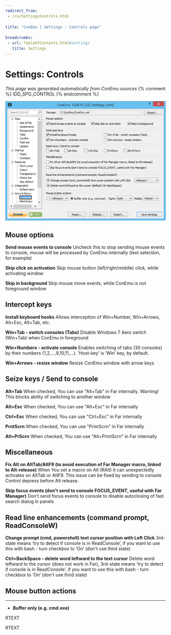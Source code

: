 ```yaml
---
redirect_from:
 - /ru/SettingsControls.html

title: "ConEmu | Settings › Controls page"

breadcrumbs:
 - url: TableOfContents.html#settings
   title: Settings
---
```


# Settings: Controls

*This page was generated automatically from ConEmu sources*
{% comment %} IDD_SPG_CONTROL {% endcomment %}

![ConEmu Settings: Controls](/img/Settings-Controls.png)



## Mouse options

**Send mouse events to console** Uncheck this to stop sending mouse events to console, mouse will be processed by ConEmu internally (text selection, for example)

**Skip click on activation** Skip mouse button (left/right/middle) click, while activating window

**Skip in background** Skip mouse move events, while ConEmu is not foreground window



## Intercept keys

**Install keyboard hooks** Allows interception of Win+Number, Win+Arrows, Alt+Esc, Alt+Tab, etc.

**Win+Tab - switch consoles (Tabs)** Disable Windows 7 Aero switch (Win+Tab) when ConEmu in foreground

**Win+Numbers - activate console** Enables switching of tabs (30 consoles) by their numbers (1,2,...,9,10,11,...). ‘Host-key’ is ‘Win’ key, by default.

**Win+Arrows - resize window** Resize ConEmu window with arrow keys



## Seize keys / Send to console

**Alt+Tab** When checked, You can use "Alt+Tab" in Far internally. Warning! This blocks ability of switching to another window

**Alt+Esc** When checked, You can use "Alt+Esc" in Far internally

**Ctrl+Esc** When checked, You can use "Ctrl+Esc" in Far internally

**PrntScrn** When checked, You can use "PrintScrn" in Far internally

**Alt+PrScrn** When checked, You can use "Alt+PrintScrn" in Far internally



## Miscellaneous

**Fix Alt on AltTab/AltF9 (to avoid execution of Far Manager macro, linked to Alt-release)** When You set a macro on Alt (RAlt) it can unexpectedly activates on AltTab or AltF9. This issue can be fixed by sending to console Control depress before Alt release.

**Skip focus events (don't send to console FOCUS_EVENT, useful with Far Manager)** Don't send focus events to console to disable autoclosing of fast search dialog in panels



## Read line enhancements (command prompt, ReadConsoleW)

**Change prompt (cmd, powershell) text cursor position with Left Click** 3rd-state means ‘try to detect if console is in ReadConsole’, if you want to use this with bash - turn checkbox to ‘On’ (don't use third state)



**Ctrl+BackSpace - delete word leftward to the text cursor** Delete word leftward to the cursor (does not work in Far), 3rd-state means ‘try to detect if console is in ReadConsole’, if you want to use this with bash - turn checkbox to ‘On’ (don't use third state)



## Mouse button actions




* ****
* **Buffer only (e.g. cmd.exe)**




RTEXT



RTEXT









